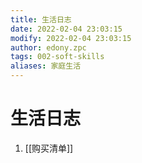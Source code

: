 ```yaml
---
title: 生活日志
date: 2022-02-04 23:03:15
modify: 2022-02-04 23:03:15
author: edony.zpc
tags: 002-soft-skills
aliases: 家庭生活
---
```


# 生活日志
1. [[购买清单]]

